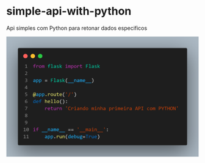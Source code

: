 # simple-api-with-python
Api simples com Python para retonar dados especificos

![image](/assets/img.png)
